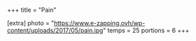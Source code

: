 +++
title = "Pain"

[extra]
photo = "https://www.e-zapping.ovh/wp-content/uploads/2017/05/pain.jpg"
temps = 25
portions = 6
+++
